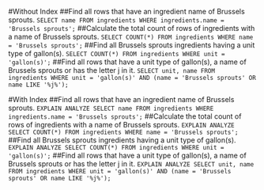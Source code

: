 #Without Index
##Find all rows that have an ingredient name of Brussels sprouts.
`SELECT name FROM ingredients WHERE ingredients.name = 'Brussels sprouts';`
##Calculate the total count of rows of ingredients with a name of Brussels sprouts.
`SELECT COUNT(*) FROM ingredients WHERE name = 'Brussels sprouts';`
##Find all Brussels sprouts ingredients having a unit type of gallon(s).
`SELECT COUNT(*) FROM ingredients WHERE unit = 'gallon(s)';`
##Find all rows that have a unit type of gallon(s), a name of Brussels sprouts or has the letter j in it.
`SELECT unit, name FROM ingredients WHERE unit = 'gallon(s)' AND (name = 'Brussels sprouts' OR name LIKE '%j%');`

#With Index
##Find all rows that have an ingredient name of Brussels sprouts.
`EXPLAIN ANALYZE SELECT name FROM ingredients WHERE ingredients.name = 'Brussels sprouts';`
##Calculate the total count of rows of ingredients with a name of Brussels sprouts.
`EXPLAIN ANALYZE SELECT COUNT(*) FROM ingredients WHERE name = 'Brussels sprouts';`
##Find all Brussels sprouts ingredients having a unit type of gallon(s).
`EXPLAIN ANALYZE SELECT COUNT(*) FROM ingredients WHERE unit = 'gallon(s)';`
##Find all rows that have a unit type of gallon(s), a name of Brussels sprouts or has the letter j in it.
`EXPLAIN ANALYZE SELECT unit, name FROM ingredients WHERE unit = 'gallon(s)' AND (name = 'Brussels sprouts' OR name LIKE '%j%');`
